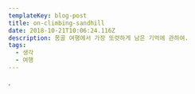 ```yaml
---
templateKey: blog-post
title: on-climbing-sandhill
date: 2018-10-21T10:06:24.116Z
description: 몽골 여행에서 가장 또렷하게 남은 기억에 관하여.
tags:
  - 생각
  - 여행
---
```

.
